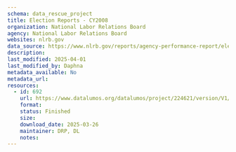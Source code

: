 ```yaml
---
schema: data_rescue_project 
title: Election Reports - CY2008
organization: National Labor Relations Board
agency: National Labor Relations Board
websites: nlrb.gov
data_source: https://www.nlrb.gov/reports/agency-performance-report/election-reports/election-reports-cy-2008
description: 
last_modified: 2025-04-01
last_modified_by: Daphna
metadata_available: No
metadata_url: 
resources:
  - id: 692
    url: https://www.datalumos.org/datalumos/project/224621/version/V1/view
    format: 
    status: Finished
    size: 
    download_date: 2025-03-26
    maintainer: DRP, DL
    notes: 
---
```

